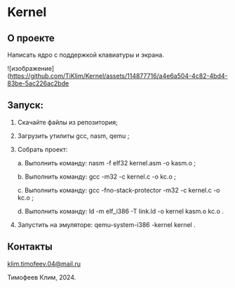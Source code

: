 # Kernel
## О проекте
Написать ядро с поддержкой клавиатуры и экрана.

![изображение](https://github.com/TiKlim/Kernel/assets/114877716/a4e6a504-4c82-4bd4-83be-5ac226ac2bde

## Запуск:
1. Скачайте файлы из репозитория;

2. Загрузить утилиты gcc, nasm, qemu ;

3. Собрать проект:

   a. Выполнить команду: nasm -f elf32 kernel.asm -o kasm.o ;

   b. Выполнить команду: gcc -m32 -c kernel.c -o kc.o ;

   c. Выполнить команду: gcc -fno-stack-protector -m32 -c kernel.c -o kc.o ;

   d. Выполнить команду: ld -m elf_i386 -T link.ld -o kernel kasm.o kc.o .

5. Запустить на эмуляторе: qemu-system-i386 -kernel kernel .

## Контакты
klim.timofeev.04@mail.ru

Тимофеев Клим, 2024.
